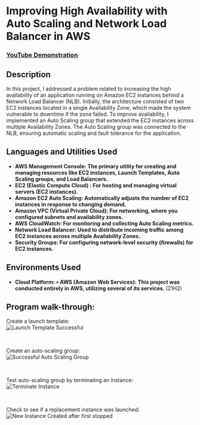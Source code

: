 <h1> Improving High Availability with Auto Scaling and Network Load Balancer in AWS
</h1>

 ### [YouTube Demonstration](https://youtu.be/7eJexJVCqJo)

<h2>Description</h2>
In this project, I addressed a problem related to increasing the high availability of an application running on Amazon EC2 instances behind a Network Load Balancer (NLB). Initially, the architecture consisted of two EC2 instances located in a single Availability Zone, which made the system vulnerable to downtime if the zone failed. To improve availability, I implemented an Auto Scaling group that extended the EC2 instances across multiple Availability Zones. The Auto Scaling group was connected to the NLB, ensuring automatic scaling and fault tolerance for the application.
<br />

<h2>Languages and Utilities Used</h2>

- <b>AWS Management Console: The primary utility for creating and managing resources like EC2 instances, Launch Templates, Auto Scaling groups, and Load Balancers.</b> 
- <b>EC2 (Elastic Compute Cloud) : For hosting and managing virtual servers (EC2 instances).</b>
- <b>Amazon EC2 Auto Scaling: Automatically adjusts the number of EC2 instances in response to changing demand.</b> 
- <b>Amazon VPC (Virtual Private Cloud): For networking, where you configured subnets and availability zones.</b>
- <b>AWS CloudWatch: For monitoring and collecting Auto Scaling metrics.</b> 
- <b>Network Load Balancer: Used to distribute incoming traffic among EC2 instances across multiple Availability Zones.</b>
- <b>Security Groups: For configuring network-level security (firewalls) for EC2 instances.</b> 

<h2>Environments Used </h2>

- <b>Cloud Platform:
•	AWS (Amazon Web Services): This project was conducted entirely in AWS, utilizing several of its services.
</b> (21H2)

<h2>Program walk-through:</h2>

<p align="center">

Create a launch template:
 <br/>
![Launch Template Successful](https://github.com/user-attachments/assets/3ce5c01e-b5a0-4603-b9d4-1038531ea41f)

<br />

Create an auto-scaling group:
 <br/>
![Successful Auto Scaling Group](https://github.com/user-attachments/assets/5e0e6e66-d97f-4be9-9c0c-725d9d5f0599)


<br />

Test auto-scaling group by terminating an instance:
 <br/>
![Terminate Instance](https://github.com/user-attachments/assets/eac70203-b18c-4520-9c6d-a7bc5664b58a)


<br />

Check to see if a replacement instance was launched:
 <br/>
![New Instance Created after first stopped](https://github.com/user-attachments/assets/50a5c23a-b4af-48d5-aa1c-a997da43dd12)





